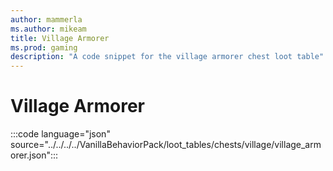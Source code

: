 ```yaml
---
author: mammerla
ms.author: mikeam
title: Village Armorer
ms.prod: gaming
description: "A code snippet for the village armorer chest loot table"
---
```


# Village Armorer

:::code language="json" source="../../../../VanillaBehaviorPack/loot_tables/chests/village/village_armorer.json":::
